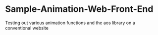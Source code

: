 # Sample-Animation-Web-Front-End
Testing out various animation functions and the aos library on a conventional website
